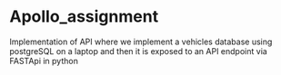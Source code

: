 # Apollo_assignment


Implementation of API where we implement a vehicles database using postgreSQL on a laptop and then it is exposed to an API endpoint via FASTApi in python
